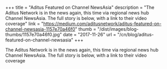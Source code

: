 +++
title = "Aditus Featured on Channel NewsAsia"
description = "The Aditus Network is in the news again, this time via regional news hub Channel NewsAsia. The full story is below, with a link to their video coverage"
link = "https://medium.com/aditusnetwork/aditus-featured-on-channel-newsasia-1157e70a46f0"
thumb = "/dist/images/blog-thumbs/1157e70a46f0.jpg"
date = "2017-11-26"
url = "/cn/blog/aditus-featured-on-channel-newsasia"
+++

The Aditus Network is in the news again, this time via regional news hub Channel NewsAsia. The full story is below, with a link to their video coverage